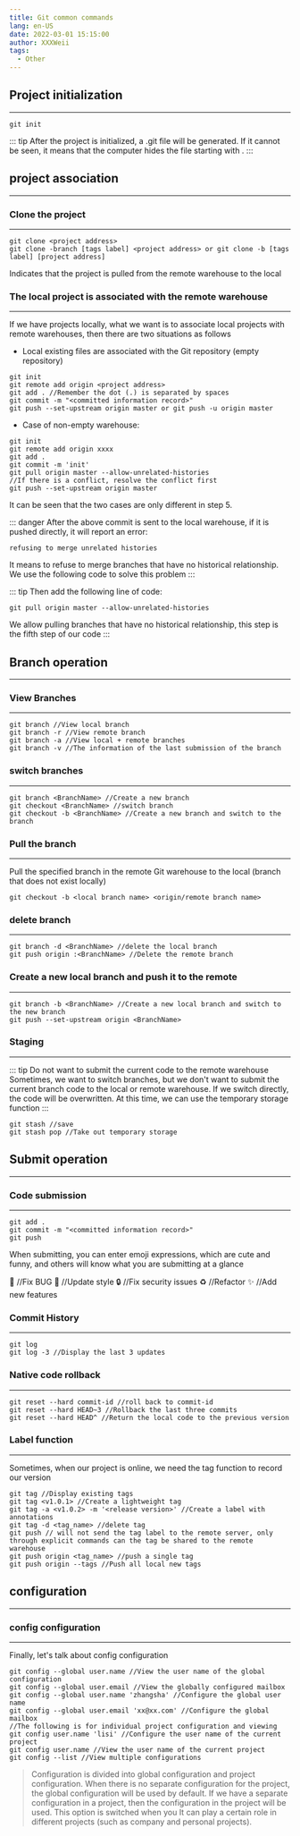 ```yaml
---
title: Git common commands
lang: en-US
date: 2022-03-01 15:15:00
author: XXXWeii
tags:
  - Other
---
```


## Project initialization

---

```
git init
```

::: tip
After the project is initialized, a .git file will be generated. If it cannot be seen, it means that the computer hides the file starting with .
:::

## project association

---

### Clone the project

---

```
git clone <project address>
git clone -branch [tags label] <project address> or git clone -b [tags label] [project address]
```

Indicates that the project is pulled from the remote warehouse to the local

### The local project is associated with the remote warehouse

---

If we have projects locally, what we want is to associate local projects with remote warehouses, then there are two situations as follows

- Local existing files are associated with the Git repository (empty repository)

```{5}
git init
git remote add origin <project address>
git add . //Remember the dot (.) is separated by spaces
git commit -m "<committed information record>"
git push --set-upstream origin master or git push -u origin master
```

- Case of non-empty warehouse:

```{5,7}
git init
git remote add origin xxxx
git add .
git commit -m 'init'
git pull origin master --allow-unrelated-histories
//If there is a conflict, resolve the conflict first
git push --set-upstream origin master
```

It can be seen that the two cases are only different in step 5.

::: danger After the above commit is sent to the local warehouse, if it is pushed directly, it will report an error:

```
refusing to merge unrelated histories
```

It means to refuse to merge branches that have no historical relationship. We use the following code to solve this problem
:::

::: tip Then add the following line of code:

```
git pull origin master --allow-unrelated-histories
```

We allow pulling branches that have no historical relationship, this step is the fifth step of our code
:::

## Branch operation

---

### View Branches

---

```
git branch //View local branch
git branch -r //View remote branch
git branch -a //View local + remote branches
git branch -v //The information of the last submission of the branch
```

### switch branches

---

```
git branch <BranchName> //Create a new branch
git checkout <BranchName> //switch branch
git checkout -b <BranchName> //Create a new branch and switch to the branch
```

### Pull the branch

---

Pull the specified branch in the remote Git warehouse to the local (branch that does not exist locally)

```
git checkout -b <local branch name> <origin/remote branch name>
```

### delete branch

---

```
git branch -d <BranchName> //delete the local branch
git push origin :<BranchName> //Delete the remote branch
```

### Create a new local branch and push it to the remote

---

```
git branch -b <BranchName> //Create a new local branch and switch to the new branch
git push --set-upstream origin <BranchName>
```

### Staging

---

::: tip Do not want to submit the current code to the remote warehouse
Sometimes, we want to switch branches, but we don't want to submit the current branch code to the local or remote warehouse. If we switch directly, the code will be overwritten. At this time, we can use the temporary storage function
:::

```
git stash //save
git stash pop //Take out temporary storage
```

## Submit operation

---

### Code submission

---

```
git add .
git commit -m "<committed information record>"
git push
```

When submitting, you can enter emoji expressions, which are cute and funny, and others will know what you are submitting at a glance

:bug: //Fix BUG :lipstick: //Update style :lock: //Fix security issues :recycle: //Refactor :sparkles: //Add new features

### Commit History

---

```
git log
git log -3 //Display the last 3 updates
```

### Native code rollback

---

```
git reset --hard commit-id //roll back to commit-id
git reset --hard HEAD~3 //Rollback the last three commits
git reset --hard HEAD^ //Return the local code to the previous version
```

### Label function

---

Sometimes, when our project is online, we need the tag function to record our version

```
git tag //Display existing tags
git tag <v1.0.1> //Create a lightweight tag
git tag -a <v1.0.2> -m '<release version>' //Create a label with annotations
git tag -d <tag_name> //delete tag
git push // will not send the tag label to the remote server, only through explicit commands can the tag be shared to the remote warehouse
git push origin <tag_name> //push a single tag
git push origin --tags //Push all local new tags
```

## configuration

---

### config configuration

---

Finally, let's talk about config configuration

```
git config --global user.name //View the user name of the global configuration
git config --global user.email //View the globally configured mailbox
git config --global user.name 'zhangsha' //Configure the global user name
git config --global user.email 'xx@xx.com' //Configure the global mailbox
//The following is for individual project configuration and viewing
git config user.name 'lisi' //Configure the user name of the current project
git config user.name //View the user name of the current project
git config --list //View multiple configurations
```

> Configuration is divided into global configuration and project configuration. When there is no separate configuration for the project, the global configuration will be used by default. If we have a separate configuration in a project, then the configuration in the project will be used. This option is switched when you It can play a certain role in different projects (such as company and personal projects).
